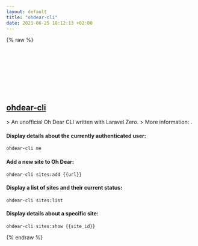 ```yaml
---
layout: default
title: "ohdear-cli"
date: 2021-06-25 18:12:13 +02:00
---
```

{% raw %}
<h2 id="ohdear-cli">
  <a href="/en/common/ohdear-cli.html">ohdear-cli</a> <a href="#ohdear-cli"><svg class="icon">
    <use href="/assets/images/unicode_sprite.svg#link" />
  </svg></a>
</h2>
> An unofficial Oh Dear CLI written with Laravel Zero.
> More information: <https://github.com/nunomaduro/ohdear-cli>.

#### Display details about the currently authenticated user:
```shell
ohdear-cli me
```
#### Add a new site to Oh Dear:
```shell
ohdear-cli sites:add {{url}}
```
#### Display a list of sites and their current status:
```shell
ohdear-cli sites:list
```
#### Display details about a specific site:
```shell
ohdear-cli sites:show {{site_id}}
```
{% endraw %}